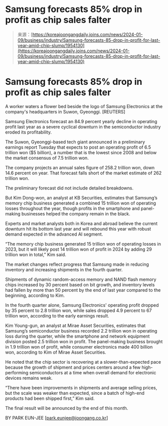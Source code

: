 <!--yml
category: 未分类
date: 2024-05-28 17:47:18
-->

# Samsung forecasts 85% drop in profit as chip sales falter

> 来源：[https://koreajoongangdaily.joins.com/news/2024-01-09/business/industry/Samsung-forecasts-85-drop-in-profit-for-last-year-amid-chip-slump/1954130](https://koreajoongangdaily.joins.com/news/2024-01-09/business/industry/Samsung-forecasts-85-drop-in-profit-for-last-year-amid-chip-slump/1954130)

# Samsung forecasts 85% drop in profit as chip sales falter

A worker waters a flower bed beside the logo of Samsung Electronics at the company's headquarters in Suwon, Gyeonggi. [REUTERS]

Samsung Electronics forecast an 84.9 percent yearly decline in operating profit last year as a severe cyclical downturn in the semiconductor industry eroded its profitability.  

The Suwon, Gyeonggi-based tech giant announced in a preliminary earnings report Tuesday that expects to post an operating profit of 6.5 trillion won ($5 billion), a number that is the lowest since 2008 and below the market consensus of 7.5 trillion won.  

The company projects an annual sales figure of 258.2 trillion won, down 14.6 percent on year. That forecast falls short of the market estimate of 262 trillion won.  

The preliminary forecast did not include detailed breakdowns.

But Kim Dong-won, an analyst at KB Securities, estimates that Samsung’s memory chip business generated a combined 15 trillion won of operating losses throughout the year, though profits in the smartphone and panel-making businesses helped the company remain in the black.

Experts and market analysts both in Korea and abroad believe the current downturn hit its bottom last year and will rebound this year with robust demand expected in the advanced AI segment.

“The memory chip business generated 15 trillion won of operating losses in 2023, but it will likely post 14 trillion won of profit in 2024 by adding 29 trillion won in total,” Kim said.  

The market changes reflect progress that Samsung made in reducing inventory and increasing shipments in the fourth quarter.   

Shipments of dynamic random-access memory and NAND flash memory chips increased by 30 percent based on bit growth, and inventory levels had fallen by more than 50 percent by the end of last year compared to the beginning, according to Kim.  

In the fourth quarter alone, Samsung Electronics' operating profit dropped by 35 percent to 2.8 trillion won, while sales dropped 4.9 percent to 67 trillion won, according to the early earnings result.  

Kim Young-gun, an analyst at Mirae Asset Securities, estimates that Samsung’s semiconductor business recorded 2.2 trillion won in operating loss during the quarter, while the smartphone and network equipment division posted 2.5 trillion won in profit. The panel-making business brought in 1.9 trillion won of profit, while consumer electronics made 400 billion won, according to Kim of Mirae Asset Securities.

He noted that the chip sector is recovering at a slower-than-expected pace because the growth of shipment and prices centers around a few high-performing semiconductors at a time when overall demand for electronic devices remains weak.

“There have been improvements in shipments and average selling prices, but the scale was weaker than expected, since a batch of high-end products had been shipped first,” Kim said.  

The final result will be announced by the end of this month.

BY PARK EUN-JEE [park.eunjee@joongang.co.kr]